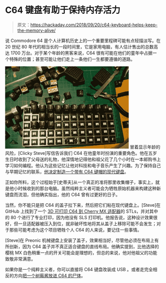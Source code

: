 # C64 键盘有助于保持内存活力

> 原文：<https://hackaday.com/2018/09/20/c64-keyboard-helps-keep-the-memory-alive/>

说 Commodore 64 是个人计算机历史上的一个重要里程碑可能有点轻描淡写。在 20 世纪 80 年代的相当长的一段时间里，它是家用电脑，有人估计售出的总数高达 1700 万台。对于某个年龄的黑客来说，C64 很有可能在他们的童年中占据一个特殊的位置；甚至可能让他们走上一条他们一生都要遵循的道路。

[![](img/ebb21fc04cd29ffd7560e5883e43da28.png)](https://hackaday.com/wp-content/uploads/2018/09/c64usb_detail.jpg) 冒着显示年龄的风险，[Clicky Steve]写信告诉我们 C64 在他童年时扮演的重要角色。他在五岁生日时收到了父母送的礼物，他深情地记得他和祖父花了几个小时在一本邮购书上学习如何编程。他认为这些记忆让他对科技和电子音乐产生了兴趣。为了保持自己与早期记忆的联系，[他决定制造一个带有 C64 键帽的现代键盘](https://iamsteve.in/2018/09/19/commodore-64-mechanical-keyboard-project/)。

正如你所料，这个过程始于[史蒂夫]从一个真正的准将那里收集帽子，事实上，就是他小时候收到的那台电脑。虽然纯粹主义者可能会为牺牲原始机器来构建这种新键盘而流泪，但他确实指出，他的 C64 曾有过更好的日子。

当然，你不能只是把 C64 的盖子拉下来，然后把它们粘在现代键盘上。[Steve]在 GitHub 上找到了一个 [3D 可打印 C64 到 Cherry MX 适配器](https://github.com/tltx/MeC64)的 STLs，并对其中的 80 个进行了专业打印，因为他没有 SLS 打印机。他报告说，这种设计效果很好，但一旦适配器被压入到位，就非破坏性地将其从盖子上移除可能不会发生；对于那些可能考虑为这个项目牺牲个人 C64 的人来说，要记住一些事情。

[Steve]在 Preonic 机械键盘上安装了盖子，效果相当好，尽管他必须在布局上有所创新，因为 C64 盖子并不真正适合键盘的直线布局。他确实提到，比他选择的樱桃 MX 白色稍重一点的开关可能会是理想的，但总的来说，他对他祖父的功能致敬非常满意。

如果你是一个纯粹主义者，你可以直接将 C64 键盘改装成 USB 。或者走完全相反的方向[把一个树莓酱放进 C64 的尸体](https://hackaday.com/2012/07/09/refurbing-a-c64-with-a-raspberry-pi/)。